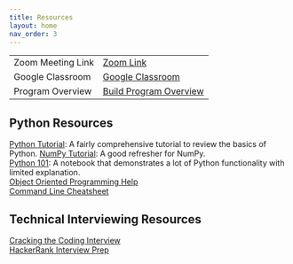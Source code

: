 ```yaml
---
title: Resources
layout: home
nav_order: 3
---
```

<table>
  <tr>
    <td>Zoom Meeting Link</td>
    <td><a href="https://us06web.zoom.us/j/87204423433">Zoom Link</a></td>
  </tr>
  <tr>
    <td>Google Classroom</td>
    <td><a href="https://classroom.google.com/u/2/c/NzcyMTQ4NTUyMDgx">Google Classroom</a></td>
  </tr>
  <tr>
    <td>Program Overview</td>
    <td><a href="https://sites.google.com/hackthehood.org/hthcurriculumresources/hustle-program-overview?authuser=0">Build Program Overview</a></td>
  </tr>
</table>

## Python Resources
[Python Tutorial](https://docs.python.org/3/tutorial/index.html): A fairly comprehensive tutorial to review the basics of Python. 
[NumPy Tutorial](https://cs231n.github.io/python-numpy-tutorial/#numpy): A good refresher for NumPy.  
[Python 101](https://nbviewer.org/urls/bitbucket.org/hrojas/learn-pandas/raw/master/lessons/Python_101.ipynb): A notebook that demonstrates a lot of Python functionality with limited explanation.    
[Object Oriented Programming Help](https://realpython.com/python3-object-oriented-programming/)  
[Command Line Cheatsheet](https://www.git-tower.com/blog/command-line-cheat-sheet/)   

## Technical Interviewing Resources
[Cracking the Coding Interview](https://github.com/AatmikJain/ComputerScienceBooks/blob/master/Cracking%20the%20Coding%20Interview.pdf)  
[HackerRank Interview Prep](https://www.hackerrank.com/interview/interview-preparation-kit)
